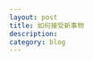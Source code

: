 ```yaml
---
layout: post
title: 如何接受新事物
description: 
category: blog
---
```






[BeiYuu]:    http://beiyuu.com  "BeiYuu"
